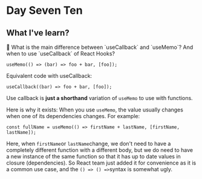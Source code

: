 # Day Seven Ten

## What I've learn?
<aside>
🔑 What is the main difference between `useCallback` and `useMemo`? And when to use `useCallback` of React Hooks?

</aside>

`useMemo(() => (bar) => foo + bar, [foo]);`

Equivalent code with useCallback:

`useCallback((bar) => foo + bar, [foo]);`

Use callback is **just a shorthand** variation of `useMemo` to use with functions. 

Here is why it exists: When you use `useMemo`, the value usually changes when one of its dependencies changes. For example:

`const fullName = useMemo(() => firstName + lastName, [firstName, lastName]);`

Here, when `firstName`or `lastName`change, we don't need to have a completely different function with a different body, but we do need to have a new instance of the same function so that it has up to date values in closure (dependencies). So React team just added it for convenience as it is a common use case, and the `() => () =>`syntax is somewhat ugly.